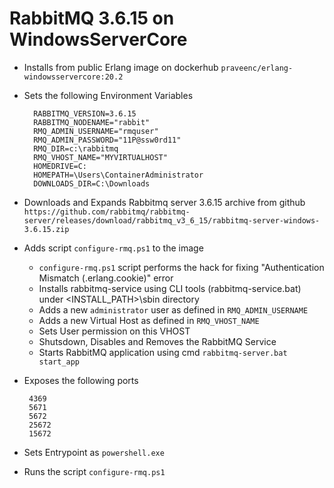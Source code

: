 # RabbitMQ 3.6.15 on WindowsServerCore

* Installs from public Erlang image on dockerhub ```praveenc/erlang-windowsservercore:20.2```
* Sets the following Environment Variables
  ```
  	RABBITMQ_VERSION=3.6.15
    RABBITMQ_NODENAME="rabbit"
    RMQ_ADMIN_USERNAME="rmquser"
    RMQ_ADMIN_PASSWORD="11P@ssw0rd11"
    RMQ_DIR=c:\rabbitmq
    RMQ_VHOST_NAME="MYVIRTUALHOST"
    HOMEDRIVE=C:
    HOMEPATH=\Users\ContainerAdministrator
    DOWNLOADS_DIR=C:\Downloads
  ```
* Downloads and Expands Rabbitmq server 3.6.15 archive from github ```https://github.com/rabbitmq/rabbitmq-server/releases/download/rabbitmq_v3_6_15/rabbitmq-server-windows-3.6.15.zip```

* Adds script ```configure-rmq.ps1``` to the image
	* ```configure-rmq.ps1``` script performs the hack for fixing "Authentication Mismatch (.erlang.cookie)" error
	* Installs rabbitmq-service using CLI tools (rabbitmq-service.bat) under <INSTALL_PATH>\sbin directory
	* Adds a new ```administrator``` user as defined in ```RMQ_ADMIN_USERNAME```
	* Adds a new Virtual Host as defined in ```RMQ_VHOST_NAME```
	* Sets User permission on this VHOST
	* Shutsdown, Disables and Removes the RabbitMQ Service
	* Starts RabbitMQ application using cmd ```rabbitmq-server.bat start_app```
	
* Exposes the following ports 
	```
	 4369 
	 5671 
	 5672 
	 25672 
	 15672
	```
* Sets Entrypoint as ```powershell.exe```
* Runs the script ```configure-rmq.ps1```
